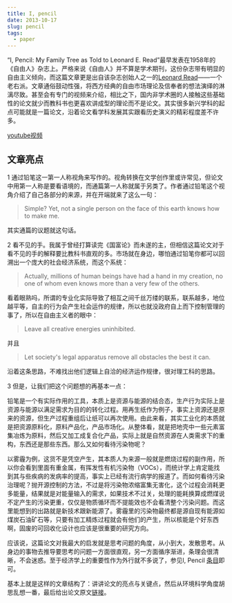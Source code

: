 ```yaml
---
title: I, pencil
date: 2013-10-17
slug: pencil
tags:
  - paper
---
```


“I, Pencil: My Family Tree as Told to Leonard E. Read”最早发表在1958年的《自由人》杂志上。严格来说《自由人》并不算是学术期刊，这份杂志带有明显的自由主义倾向，而这篇文章更是出自该杂志创始人之一的[Leonard Read](https://en.wikipedia.org/wiki/Leonard_Read)——一个老右派。文章通俗鼓动性强，将西方经典的自由市场理论及信奉者的想法演绎的淋漓尽致。甚至会有专门的视频来介绍，相比之下，国内非学术圈的人接触这些基础性的论文就少而教科书也更喜欢讲成型的理论而不是论文。其实很多新兴学科的起点可能就是一篇论文，沿着论文看学科发展其实跟看历史演义的精彩程度差不许多。

[youtube视频](http://www.youtube.com/watch?v=IYO3tOqDISE)

## 文章亮点

1 通过铅笔这一第一人称视角来写作的。视角转换在文学创作里或许常见，但论文中用第一人称是要看语境的，而通篇第一人称就属于另类了。作者通过铅笔这个视角介绍了自己各部分的来源，并在开端就来了这么一句：

> Simple? Yet, not a single person on the face of this earth knows how to make me.

其实通篇的议题就这句话。

2 看不见的手。我属于曾经打算读完《国富论》而未遂的主，但相信这篇论文对于看不见的手的解释要比教科书直观的多。市场就在身边，哪怕通过铅笔你都可以回溯出一个庞大的社会经济系统，而这个系统：

> Actually, millions of human beings have had a hand in my creation, no one of whom even knows more than a very few of the others.

看着眼熟吗，所谓的专业化实际导致了相互之间千丝万缕的联系，联系越多，地位越平等，自主的行为会产生社会运作的规律，所以也就没政府自上而下控制管理的事了，所以在自由主义者的眼中：

> Leave all creative energies uninhibited.

并且

> Let society's legal apparatus remove all obstacles the best it can.

沿着这条思路，不难找出他们逻辑上自洽的经济运作规律，很对理工科的思路。

3 但是，让我们把这个问题想的再基本一点：

铅笔是一个有实际作用的工具，本质上是资源与能源的结合态，生产行为实际上是资源与能源以满足需求为目的的转化过程。用再生纸作为例子，事实上资源还是原来的资源，但生产过程重组后让纸可以再次使用。由此来看，其实工业化的本质就是把资源原料化，原料产品化，产品市场化。从整体看，就是把地壳中一些元素富集冶炼为原料，然后又加工成复合化产品，实际上就是自然资源在人类需求下的重构，东西还是那些东西。那么又如何看待污染物呢？

以雾霾为例，这货不是凭空产生，其本质人为来源一般就是燃烧过程的副作用，所以你会看到里面有重金属，有挥发性有机污染物（VOCs），而统计学上肯定能找到其与些疾病的发病率的提高，事实上已经有流行病学的报道了。而如何看待污染治理呢？抛开源控制的方法，不过是将污染物浓缩富集无害化，这个过程会消耗更多能量，结果就是对能量输入的需求，如果技术不过关，处理的能耗换算成燃煤说不定产生的污染更重，仅仅是物质循环而不提能效也不会看清整个污染问题。而这里能想到的出路就是新技术跟新能源了。雾霾里的污染物最终都是源自现有能源如煤炭石油矿石等，只要有加工精炼过程就会有他们的产生，所以核能是个好东西啊，固废的可回收化设计也应该是很重要的研究方向。

应该说，这篇论文对我最大的启发就是思考问题的角度，从小到大，发散思考。从身边的事物去推导要思考的问题一方面很直观，另一方面循序渐进，条理会很清晰，不会迷惑。至于经济学上的重要性作为外行就不多说了，参见I, Pencil [条目](https://en.wikipedia.org/wiki/I,_Pencil)即可。

基本上就是这样的文章结构了：讲讲论文的亮点与关键点，然后从环境科学角度胡思乱想一番，最后给出论文原文[链接](https://en.wikisource.org/wiki/I,_Pencil)。
